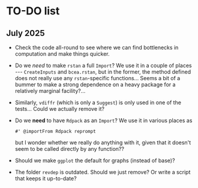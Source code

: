 # TO-DO list

## July 2025

* Check the code all-round to see where we can find bottlenecks in computation and make things quicker.

* Do we *need* to make `rstan` a full `Import`? We use it in a couple of places --- `CreateInputs` and `bcea.rstan`, 
but in the former, the method defined does not really use any `rstan`-specific functions... Seems a bit of a bummer 
to make a strong dependence on a heavy package for a relatively marginal facility?...

* Similarly, `vdiffr` (which is only a `Suggest`) is only used in one of the tests... Could we actually remove it?

* Do we **need** to have `Rdpack` as an `Import`? We use it in various places as 
   ```
   #' @importFrom Rdpack reprompt
   ```
   but I wonder whether we really do anything with it, given that it doesn't seem to be called directly by any function??
   
* Should we make `ggplot` the default for graphs (instead of base)?

* The folder `revdep` is outdated. Should we just remove? Or write a script that keeps it up-to-date?